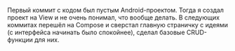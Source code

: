 Первый коммит с кодом был пустым Android-проектом. Тогда я создал проект на View и не очень понимал, что вообще делать. В следующих коммитах перешёл на Compose и сверстал главную страничку с идеями (с интерфейса начинать было спокойнее), сделал базовые CRUD-функции для них.
